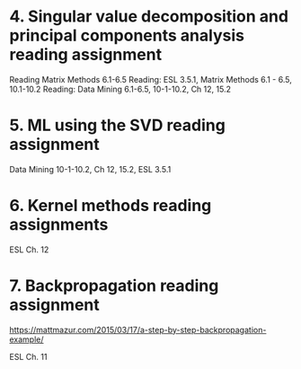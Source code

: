 # 4. Singular value decomposition and principal components analysis reading assignment
Reading Matrix Methods 6.1-6.5
Reading: ESL 3.5.1, Matrix Methods 6.1 - 6.5, 10.1-10.2
Reading: Data Mining 6.1-6.5, 10-1-10.2, Ch 12, 15.2

# 5. ML using the SVD reading assignment

Data Mining 10-1-10.2, Ch 12, 15.2, ESL 3.5.1

# 6. Kernel methods reading assignments
ESL Ch. 12

# 7. Backpropagation reading assignment
https://mattmazur.com/2015/03/17/a-step-by-step-backpropagation-example/

ESL Ch. 11